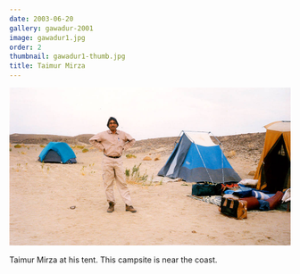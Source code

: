 ```yaml
---
date: 2003-06-20
gallery: gawadur-2001
image: gawadur1.jpg
order: 2
thumbnail: gawadur1-thumb.jpg
title: Taimur Mirza
---
```


![Taimur Mirza](./gawadur1.jpg)

Taimur Mirza at his tent. This campsite is near the coast.